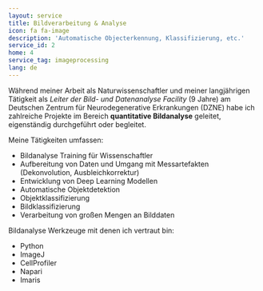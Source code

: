 ```yaml
---
layout: service
title: Bildverarbeitung & Analyse
icon: fa fa-image
description: 'Automatische Objecterkennung, Klassifizierung, etc.'
service_id: 2
home: 4
service_tag: imageprocessing
lang: de
---
```


Während meiner Arbeit als Naturwissenschaftler und meiner langjährigen Tätigkeit als *Leiter der Bild- und Datenanalyse Facility* (9 Jahre) am Deutschen Zentrum für Neurodegenerative Erkrankungen (DZNE) habe ich zahlreiche Projekte im Bereich **quantitative Bildanalyse** geleitet, eigenständig durchgeführt oder begleitet.

Meine Tätigkeiten umfassen:

* Bildanalyse Training für Wissenschaftler
* Aufbereitung von Daten und Umgang mit Messartefakten (Dekonvolution, Ausbleichkorrektur)
* Entwicklung von Deep Learning Modellen
* Automatische Objektdetektion
* Objektklassifizierung
* Bildklassifizierung
* Verarbeitung von großen Mengen an Bilddaten

Bildanalyse Werkzeuge mit denen ich vertraut bin:

* Python
* ImageJ
* CellProfiler
* Napari
* Imaris


